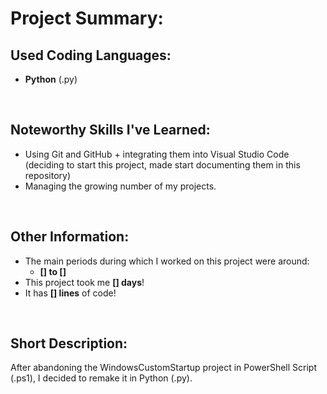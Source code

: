 # Project Summary:


## Used Coding Languages:
- **Python** (.py)


<br>


## Noteworthy Skills I've Learned:
- Using Git and GitHub + integrating them into Visual Studio Code (deciding to start this project, made start documenting them in this repository)
- Managing the growing number of my projects.


<br>


## Other Information:
- The main periods during which I worked on this project were around:
  - **[] to []**
- This project took me **[] days**!
- It has **[] lines** of code!


<br>


## Short Description:
After abandoning the WindowsCustomStartup project in PowerShell Script (.ps1), I decided to remake it in Python (.py).